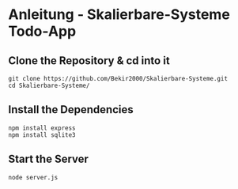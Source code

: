 # Anleitung - Skalierbare-Systeme Todo-App

## Clone the Repository & cd into it

```shell
git clone https://github.com/Bekir2000/Skalierbare-Systeme.git
cd Skalierbare-Systeme/
```

## Install the Dependencies

```shell
npm install express
npm install sqlite3
```

## Start the Server

```shell
node server.js
```
